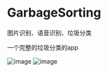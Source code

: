# GarbageSorting
图片识别、语音识别、垃圾分类

一个完整的垃圾分类的app
 

![image](https://github.com/hyyz3293/GarbageSorting/blob/master/Images/a.png) ![image](https://github.com/hyyz3293/GarbageSorting/blob/master/Images/b.png)
